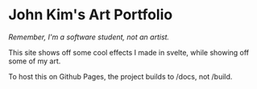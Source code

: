 # John Kim's Art Portfolio

*Remember, I'm a software student, not an artist.*

This site shows off some cool effects I made in svelte, while showing off some of my art.

To host this on Github Pages, the project builds to /docs, not /build.